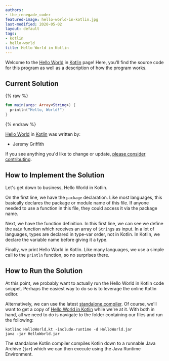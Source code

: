 ```yaml
---
authors:
- the_renegade_coder
featured-image: hello-world-in-kotlin.jpg
last-modified: 2020-05-02
layout: default
tags:
- kotlin
- hello-world
title: Hello World in Kotlin
---
```


Welcome to the [Hello World](https://sampleprograms.io/projects/hello-world) in [Kotlin](https://sampleprograms.io/languages/kotlin) page! Here, you'll find the source code for this program as well as a description of how the program works.

## Current Solution

{% raw %}

```kotlin
fun main(args: Array<String>) {
  println("Hello, World!")
}
```

{% endraw %}

[Hello World](https://sampleprograms.io/projects/hello-world) in [Kotlin](https://sampleprograms.io/languages/kotlin) was written by:

- Jeremy Griffith

If you see anything you'd like to change or update, [please consider contributing](https://github.com/TheRenegadeCoder/sample-programs).

## How to Implement the Solution

Let's get down to business, Hello World in Kotlin.

On the first line, we have the `package` declaration. Like most
languages, this basically declares the package or module name
of this file. If anyone needed to use a function in this file,
they could access it via the package name.

Next, we have the function definition. In this first line, we
can see we define the `main` function which receives an array of
`String`s as input. In a lot of languages, types are declared in
type-var order, not in Kotlin. In Kotlin, we declare the variable
name before giving it a type.

Finally, we print Hello World in Kotlin. Like many languages, 
we use a simple call to the `println` function, so no surprises there.


## How to Run the Solution

At this point, we probably want to actually run the Hello World in
Kotlin code snippet. Perhaps the easiest way to do so is to leverage
the online Kotlin editor.

Alternatively, we can use the latest [standalone compiler][1]. Of course,
we'll want to get a copy of [Hello World in Kotlin][2] while we're at it.
With both in hand, all we need to do is navigate to the folder containing
our files and run the following:

```shell
kotlinc HelloWorld.kt -include-runtime -d HelloWorld.jar
java -jar HelloWorld.jar
```

The standalone Kotlin compiler compiles Kotlin down to a
runnable Java Archive (`jar`) which we can then execute using the Java Runtime
Environment.

[1]: https://kotlinlang.org/docs/command-line.html#manual-install
[2]: https://github.com/TheRenegadeCoder/sample-programs/blob/main/archive/k/kotlin/HelloWorld.kt
